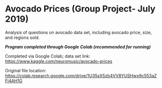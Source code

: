 # Avocado Prices (Group Project- July 2019)

Analysis of questions on avocado data set, including avocado price, size, and regions sold.

***Program completed through Google Colab (recommended for running)***

Completed via Google Colab; data set link: https://www.kaggle.com/neuromusic/avocado-prices

Original file location: https://colab.research.google.com/drive/1U35sX5zb4VV8YUSHwx9c553aZFi4AH1G
